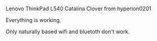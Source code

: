 Lenovo ThinkPad L540 Catalina Clover from hyperion0201

Everything is working. 

Only naturally based wifi and bluetoth don't work.
